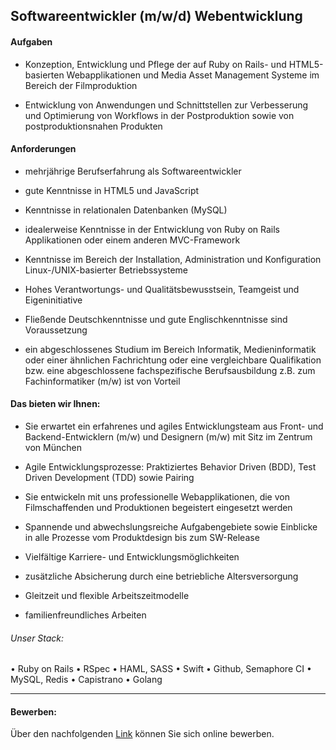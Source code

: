 ## Softwareentwickler (m/w/d) Webentwicklung

#### Aufgaben
- Konzeption, Entwicklung und Pflege der auf Ruby on Rails- und HTML5-basierten Webapplikationen und Media Asset Management Systeme im Bereich der Filmproduktion

- Entwicklung von Anwendungen und Schnittstellen zur Verbesserung und Optimierung von Workflows in der Postproduktion sowie von postproduktionsnahen Produkten

#### Anforderungen
- mehrjährige Berufserfahrung als Softwareentwickler

- gute Kenntnisse in HTML5 und JavaScript

- Kenntnisse in relationalen Datenbanken (MySQL)

- idealerweise Kenntnisse in der Entwicklung von Ruby on Rails Applikationen oder einem anderen MVC-Framework

- Kenntnisse im Bereich der Installation, Administration und Konfiguration Linux-/UNIX-basierter Betriebssysteme

- Hohes Verantwortungs- und Qualitätsbewusstsein, Teamgeist und Eigeninitiative

- Fließende Deutschkenntnisse und gute Englischkenntnisse sind Voraussetzung

- ein abgeschlossenes Studium im Bereich Informatik, Medieninformatik oder einer ähnlichen Fachrichtung oder eine vergleichbare Qualifikation bzw. eine abgeschlossene fachspezifische Berufsausbildung z.B. zum Fachinformatiker (m/w) ist von Vorteil




#### Das bieten wir Ihnen:
- Sie erwartet ein erfahrenes und agiles Entwicklungsteam aus Front- und Backend-Entwicklern (m/w) und Designern (m/w) mit Sitz im Zentrum von München

- Agile Entwicklungsprozesse: Praktiziertes Behavior Driven (BDD), Test Driven Development (TDD) sowie Pairing

- Sie entwickeln mit uns professionelle Webapplikationen, die von Filmschaffenden und Produktionen begeistert eingesetzt werden

- Spannende und abwechslungsreiche Aufgabengebiete sowie Einblicke in alle Prozesse vom Produktdesign bis zum SW-Release

- Vielfältige Karriere- und Entwicklungsmöglichkeiten
- zusätzliche Absicherung durch eine betriebliche Altersversorgung 
- Gleitzeit und flexible Arbeitszeitmodelle
- familienfreundliches Arbeiten


###### Unser Stack:
•	Ruby on Rails
•	RSpec
•	HAML, SASS
•	Swift
•	Github, Semaphore CI
•	MySQL, Redis
•	Capistrano
•	Golang


---

#### Bewerben:
Über den nachfolgenden [Link](https://arri-career.dvinci.de/de/jobs/350/apply?_ga=2.250810563.491354477.1543480671-1360277794.1543480671)  können Sie sich online bewerben.
